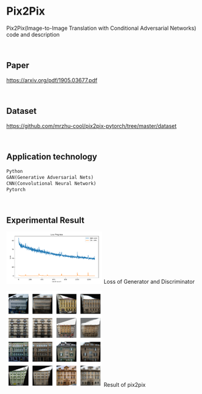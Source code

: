 # Pix2Pix
Pix2Pix(Image-to-Image Translation with Conditional Adversarial Networks) code and description

<br/>

## Paper
https://arxiv.org/pdf/1905.03677.pdf

<br/>

## Dataset
https://github.com/mrzhu-cool/pix2pix-pytorch/tree/master/dataset

<br/>

## Application technology
```
Python  
GAN(Generative Adversarial Nets)
CNN(Convolutional Neural Network)
Pytorch  
```

<br/>

## Experimental Result

<img src = "./loss.PNG" width="50%"> 
Loss of Generator and Discriminator

<br/>
<br/>

<img src = "./result.PNG" width="50%"> 
Result of pix2pix
